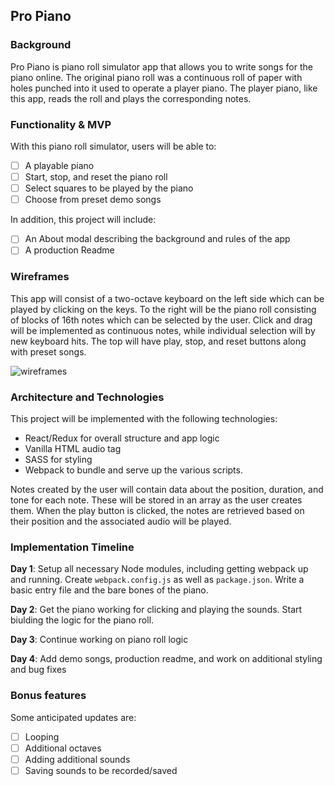 ## Pro Piano

### Background

Pro Piano is piano roll simulator app that allows you to write songs for the piano online. The original piano roll was a continuous roll of paper with holes punched into it used to operate a player piano. The player piano, like this app, reads the roll and plays the corresponding notes.


### Functionality & MVP  

With this piano roll simulator, users will be able to:

- [ ] A playable piano
- [ ] Start, stop, and reset the piano roll
- [ ] Select squares to be played by the piano
- [ ] Choose from preset demo songs

In addition, this project will include:

- [ ] An About modal describing the background and rules of the app
- [ ] A production Readme

### Wireframes

This app will consist of a two-octave keyboard on the left side which can be played by clicking on the keys. To the right will be the piano roll consisting of blocks of 16th notes which can be selected by the user. Click and drag will be implemented as continuous notes, while individual selection will by new keyboard hits. The top will have play, stop, and reset buttons along with preset songs.

![wireframes](assests/pro_piano_wireframe.svg)

### Architecture and Technologies

This project will be implemented with the following technologies:

- React/Redux for overall structure and app logic
- Vanilla HTML audio tag
- SASS for styling
- Webpack to bundle and serve up the various scripts.

Notes created by the user will contain data about the position, duration, and tone for each note. These will be stored in an array as the user creates them. When the play button is clicked, the notes are retrieved based on their position and the associated audio will be played.

### Implementation Timeline

**Day 1**: Setup all necessary Node modules, including getting webpack up and running.  Create `webpack.config.js` as well as `package.json`.  Write a basic entry file and the bare bones of the piano.  

**Day 2**: Get the piano working for clicking and playing the sounds. Start biulding the logic for the piano roll.

**Day 3**: Continue working on piano roll logic

**Day 4**: Add demo songs, production readme, and work on additional styling and bug fixes


### Bonus features

Some anticipated updates are:

- [ ] Looping
- [ ] Additional octaves
- [ ] Adding additional sounds
- [ ] Saving sounds to be recorded/saved
